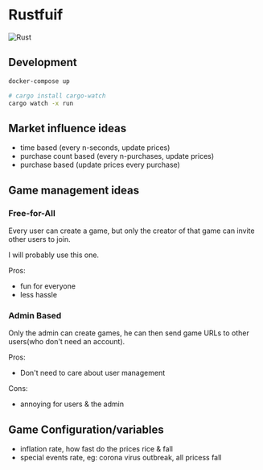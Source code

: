 # Rustfuif

![Rust](https://github.com/BartWillems/rustfuif/workflows/Rust/badge.svg?branch=master)

## Development

``` bash
docker-compose up

# cargo install cargo-watch
cargo watch -x run
```

## Market influence ideas

* time based (every n-seconds, update prices)
* purchase count based (every n-purchases, update prices)
* purchase based (update prices every purchase)

## Game management ideas

### Free-for-All

Every user can create a game, but only the creator of that game can invite other users to join.

I will probably use this one.

Pros:

* fun for everyone
* less hassle

### Admin Based

Only the admin can create games, he can then send game URLs to other users(who don't need an account).

Pros:

* Don't need to care about user management

Cons:

* annoying for users & the admin

## Game Configuration/variables

* inflation rate, how fast do the prices rice & fall
* special events rate, eg: corona virus outbreak, all pricess fall